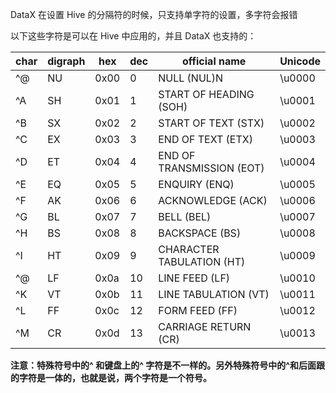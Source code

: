 DataX 在设置 Hive 的分隔符的时候，只支持单字符的设置，多字符会报错

以下这些字符是可以在 Hive 中应用的，并且 DataX 也支持的：

| char | digraph | hex  | dec  | official name             | Unicode |
| ---- | ------- | ---- | ---- | ------------------------- | ------- |
| ^@   | NU      | 0x00 | 0    | NULL (NUL)N               | \u0000  |
| ^A   | SH      | 0x01 | 1    | START OF HEADING (SOH)    | \u0001  |
| ^B   | SX      | 0x02 | 2    | START OF TEXT (STX)       | \u0002  |
| ^C   | EX      | 0x03 | 3    | END OF TEXT (ETX)         | \u0003  |
| ^D   | ET      | 0x04 | 4    | END OF TRANSMISSION (EOT) | \u0004  |
| ^E   | EQ      | 0x05 | 5    | ENQUIRY (ENQ)             | \u0005  |
| ^F   | AK      | 0x06 | 6    | ACKNOWLEDGE (ACK)         | \u0006  |
| ^G   | BL      | 0x07 | 7    | BELL (BEL)                | \u0007  |
| ^H   | BS      | 0x08 | 8    | BACKSPACE (BS)            | \u0008  |
| ^I   | HT      | 0x09 | 9    | CHARACTER TABULATION (HT) | \u0009  |
| ^@   | LF      | 0x0a | 10   | LINE FEED (LF)            | \u0010  |
| ^K   | VT      | 0x0b | 11   | LINE TABULATION (VT)      | \u0011  |
| ^L   | FF      | 0x0c | 12   | FORM FEED (FF)            | \u0012  |
| ^M   | CR      | 0x0d | 13   | CARRIAGE RETURN (CR)      | \u0013  |

**注意：特殊符号中的^ 和键盘上的^ 字符是不一样的。另外特殊符号中的^和后面跟的字符是一体的，也就是说，两个字符是一个符号。**

